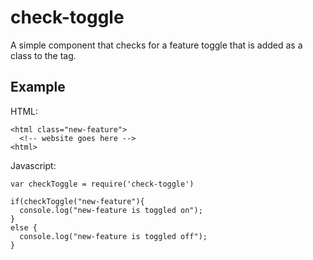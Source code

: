 # check-toggle

A simple component that checks for a feature toggle that is added as a class to the <html> tag.


## Example

HTML:

    <html class="new-feature">
      <!-- website goes here -->
    <html>

Javascript:

    var checkToggle = require('check-toggle')

    if(checkToggle("new-feature"){
      console.log("new-feature is toggled on");
    }
    else {
      console.log("new-feature is toggled off");
    }